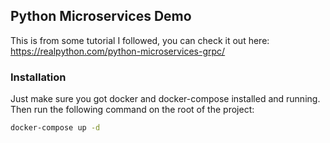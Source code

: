 ## Python Microservices Demo
This is from some tutorial I followed, you can check it out here:
https://realpython.com/python-microservices-grpc/

### Installation
Just make sure you got docker and docker-compose installed and running. Then run the following command on the root of the project:
```bash
docker-compose up -d 
``` 
